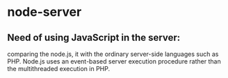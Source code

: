 # node-server
## Need of using JavaScript in the server:
  comparing the node.js, it with the ordinary server-side languages such as PHP. Node.js uses an event-based server execution procedure rather than the multithreaded execution in PHP.